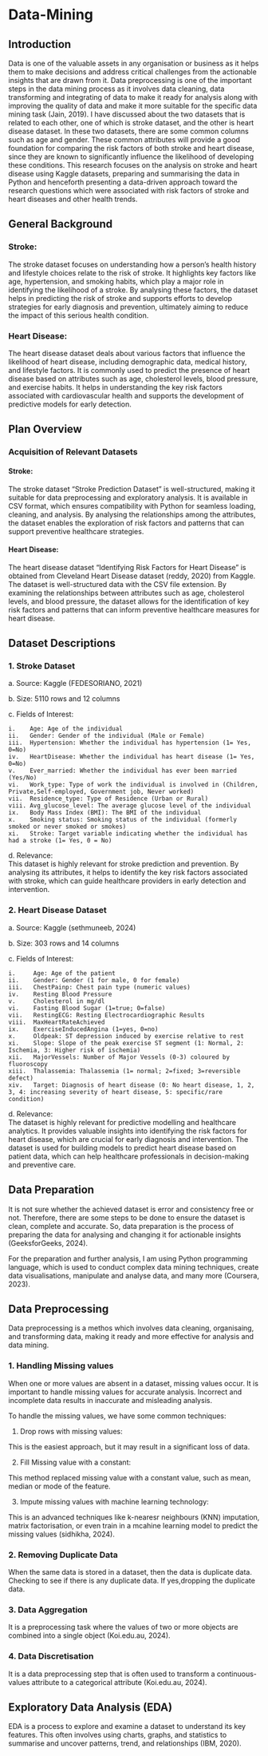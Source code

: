 # Data-Mining

## Introduction 

Data is one of the valuable assets in any organisation or business as it helps them to make decisions and address critical challenges from the actionable insights that are drawn from it. Data preprocessing is one of the important steps in the data mining process as it involves data cleaning, data transforming and integrating of data to make it ready for analysis along with improving the quality of data and make it more suitable for the specific data mining task (Jain, 2019). I have discussed about the two datasets that is related to each other, one of which is stroke dataset, and the other is heart disease dataset. In these two datasets, there are some common columns such as age and  gender. These common attributes will provide a good foundation for comparing the risk factors of both stroke and heart disease, since they are known to significantly influence the likelihood of developing these conditions. 
This research focuses on the analysis on stroke and heart disease using Kaggle datasets, preparing and summarising the data in Python and henceforth presenting a data-driven approach toward the research questions which were associated with risk factors of stroke and heart diseases and other health trends.

## General Background

### Stroke: 
The stroke dataset focuses on understanding how a person’s health history and lifestyle choices relate to the risk of stroke. It highlights key factors like age, hypertension, and smoking habits, which play a major role in identifying the likelihood of a stroke. By analysing these factors, the dataset helps in predicting the risk of stroke and supports efforts to develop strategies for early diagnosis and prevention, ultimately aiming to reduce the impact of this serious health condition.

### Heart Disease: 
The heart disease dataset deals about various factors that influence the likelihood of heart disease, including demographic data, medical history, and lifestyle factors. It is commonly used to predict the presence of heart disease based on attributes such as age, cholesterol levels, blood pressure, and exercise habits. It helps in understanding the key risk factors associated with cardiovascular health and supports the development of predictive models for early detection.

## Plan Overview

### Acquisition of Relevant Datasets

#### Stroke: 
The stroke dataset “Stroke Prediction Dataset” is well-structured, making it suitable for data preprocessing and exploratory analysis. It is available in CSV format, which ensures compatibility with Python for seamless loading, cleaning, and analysis. By analysing the relationships among the attributes, the dataset enables the exploration of risk factors and patterns that can support preventive healthcare strategies. 

#### Heart Disease: 
The heart disease dataset “Identifying Risk Factors for Heart Disease” is obtained from Cleveland Heart Disease dataset (reddy, 2020) from Kaggle. The dataset is well-structured data with the CSV file extension. By examining the relationships between attributes such as age, cholesterol levels, and blood pressure, the dataset allows for the identification of key risk factors and patterns that can inform preventive healthcare measures for heart disease.

## Dataset Descriptions

### 1. Stroke Dataset

a.	Source: Kaggle (FEDESORIANO, 2021)

b.	Size: 5110 rows and 12 columns

c.	Fields of Interest: 

    i.	  Age: Age of the individual
    ii.	  Gender: Gender of the individual (Male or Female)
    iii.  Hypertension: Whether the individual has hypertension (1= Yes, 0=No)
    iv.	  HeartDisease: Whether the individual has heart disease (1= Yes, 0=No)
    v.    Ever_married: Whether the individual has ever been married (Yes/No)
    vi.   Work_type: Type of work the individual is involved in (Children, Private,Self-employed, Government job, Never worked)
    vii.  Residence_type: Type of Residence (Urban or Rural)
    viii. Avg_glucose_level: The average glucose level of the individual
    ix.	  Body Mass Index (BMI): The BMI of the individual
    x.	  Smoking status: Smoking status of the individual (formerly smoked or never smoked or smokes)
    xi.	  Stroke: Target variable indicating whether the individual has had a stroke (1= Yes, 0 = No)
d.	Relevance:     
This dataset is highly relevant for stroke prediction and prevention. By analysing its attributes, it helps to identify the key risk factors associated with stroke, which can guide healthcare providers in early detection and intervention.

### 2. Heart Disease Dataset

a.	Source: Kaggle (sethmuneeb, 2024)

b.	Size: 303 rows and 14 columns

c.	Fields of Interest: 

    i.	   Age: Age of the patient
    ii.	   Gender: Gender (1 for male, 0 for female)
    iii.   ChestPainp: Chest pain type (numeric values) 
    iv.	   Resting Blood Pressure
    v.     Cholesterol in mg/dl
    vi.	   Fasting Blood Sugar (1=true; 0=false)
    vii.   RestingECG: Resting Electrocardiographic Results
    viii.  MaxHeartRateAchieved
    ix.	   ExerciseInducedAngina (1=yes, 0=no)
    x.	   Oldpeak: ST depression induced by exercise relative to rest
    xi.	   Slope: Slope of the peak exercise ST segment (1: Normal, 2: Ischemia, 3: Higher risk of ischemia)
    xii.   MajorVessels: Number of Major Vessels (0-3) coloured by fluoroscopy
    xiii.  Thalassemia: Thalassemia (1= normal; 2=fixed; 3=reversible defect)
    xiv.   Target: Diagnosis of heart disease (0: No heart disease, 1, 2, 3, 4: increasing severity of heart disease, 5: specific/rare condition)
d.	Relevance:     
The dataset is highly relevant for predictive modelling and healthcare analytics. It provides valuable insights into identifying the risk factors for heart disease, which are crucial for early diagnosis and intervention. The dataset is used for building models to predict heart disease based on patient data, which can help healthcare professionals in decision-making and preventive care.

## Data Preparation

It is not sure whether the achieved dataset is error and consistency free or not. Therefore, there are some steps to be done to ensure the dataset is clean, complete and accurate. So, data preparation is the process of preparing the data for analysing and changing it for actionable insights (GeeksforGeeks, 2024).

For the preparation and further analysis, I am using Python programming language, which is used to conduct complex data mining techniques, create data visualisations, manipulate and analyse data, and many more (Coursera, 2023).

## Data Preprocessing

Data preprocessing is a methos which involves data cleaning, organisaing, and transforming data, making it ready and more effective for analysis and data mining.

### 1. Handling Missing values

When one or more values are absent in a dataset, missing values occur. It is important to handle missing values for accurate analysis. Incorrect and incomplete data results in inaccurate and misleading analysis. 

To handle the missing values, we have some common techniques:

1. Drop rows with missing values:

This is the easiest approach, but it may result in a significant loss of data.

2. Fill Missing value with a constant:

This method replaced missing value with a constant value, such as mean, median or mode of the feature.

3. Impute missing values with machine learning technology:

This is an advanced techniques like k-nearesr neighbours (KNN) imputation, matrix factorisation, or even train in a mcahine learning model to predict the missing values (sidhikha, 2024).

### 2. Removing Duplicate Data

When the same data is stored in a dataset, then the data is duplicate data.
Checking to see if there is any duplicate data. If yes,dropping the duplicate data.

### 3. Data Aggregation
It is a preprocessing task where the values of two or more objects are combined into a single object  (Koi.edu.au, 2024).

### 4. Data Discretisation
It is a data preprocessing step that is often used to transform a continuous-values attribute to a categorical attribute  (Koi.edu.au, 2024).

## Exploratory Data Analysis (EDA)

EDA is a process to explore and examine a dataset to understand its key features. This often involves using charts, graphs, and statistics to summarise and uncover patterns, trend, and relationships (IBM, 2020).

